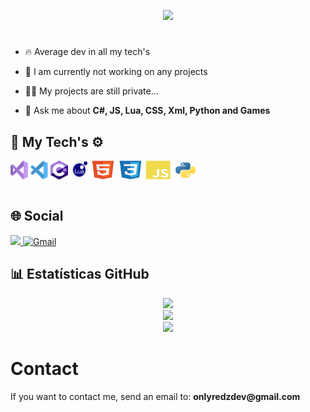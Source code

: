 <p align="center">
  <img src="https://i.imgur.com/X2wK8Dv.png" width="500px">
</p>

<h1 align="center"></h1>


- 🔥 Average dev in all my tech's

- 🔭 I am currently not working on any projects

- 👨‍💻 My projects are still private...

- 💬 Ask me about **C#, JS, Lua, CSS, Xml, Python and Games**

## 🚀 My Tech's ⚙
  
<div style="display: inline_block">
  <img align="center" alt="Visual Studio" height="30" width="28" src="https://raw.githubusercontent.com/onlyredz/my-icons/main/icons/visualstudio.png">
  <img align="center" alt="VSCode" height="30" width="28" src="https://raw.githubusercontent.com/onlyredz/my-icons/main/icons/vscode.png">
  <img align="center" alt="Csharp" height="30" width="28" src="https://raw.githubusercontent.com/onlyredz/my-icons/main/icons/csharp.png">
  <img align="center" alt="Lua" height="30" width="28" src="https://raw.githubusercontent.com/onlyredz/my-icons/main/icons/lua.png">
  <img align="center" alt="HTML" height="30" width="40" src="https://raw.githubusercontent.com/devicons/devicon/master/icons/html5/html5-original.svg">
  <img align="center" alt="CSS" height="30" width="40" src="https://raw.githubusercontent.com/devicons/devicon/master/icons/css3/css3-original.svg">
  <img align="center" alt="JavaScript" height="30" width="40" src="https://raw.githubusercontent.com/devicons/devicon/master/icons/javascript/javascript-plain.svg">  
  <img align="center" alt="Python" height="30" width="40" src="https://raw.githubusercontent.com/devicons/devicon/master/icons/python/python-original.svg">
</div><br>

## 🌐 Social

<div>
  <a href="https://discord.com/users/896514062714822696" target="_blank">
    <img src="https://img.shields.io/badge/Discord-5865F2?style=for-the-badge&logo=discord&logoColor=white&labelColor=5865F2&color=5865F2" target="_blank">
  </a>
  <a href="mailto:onlyredzdev@gmail.com">
    <img src="https://img.shields.io/badge/Gmail-ffffff?style=for-the-badge&logo=gmail" alt="Gmail" />
  </a>
</div>

## 📊 Estatísticas GitHub

<div align="center">
  <a href="https://github.com/onlyredz">
    <img src="https://github-readme-stats.vercel.app/api?username=onlyredz&theme=nord&show_icons=true&hide_border=true&count_private=true" width="500" />
  </a>
  <br />
  <img src="https://github-readme-streak-stats.herokuapp.com/?user=onlyredz&theme=nord&hide_border=true" width="500" />
  <br />
  <img src="https://github-readme-stats.vercel.app/api/top-langs/?username=onlyredz&theme=nord&show_icons=true&hide_border=true&layout=compact" width="500" />
</div>



# Contact
<p>If you want to contact me, send an email to: <strong>onlyredzdev@gmail.com</strong></p>
